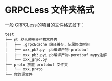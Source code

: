 # GRPCLess 文件夹格式

一般 GRPCLess 的项目的文件格式如下：

```text
test 
├── pb 默认的编译产物文件夹
│   ├── .grpcEcache 编译缓存，记录修改时间
│   ├── xxx_pb2.py  pb编译产物-protobuf
│   ├── xxx_pb2.pyi pb编译产物-porotbuf mypy注解
│   └── xxx_grpc.py 
├── proto 放置 protobuf 文件夹
│   └── xxx.proto
└── 你的源文件
```
